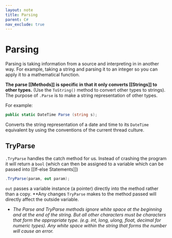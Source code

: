 ```yaml
---
layout: note
title: Parsing
parent: C#
nav_exclude: true
---
```


# Parsing
Parsing is taking information from a source and interpreting in in another way. For example, taking a string and parsing it to an integer so you can apply it to a mathematical function. 

**The parse [[Methods]] is specific in that it only converts [[Strings]] to other types.** (Use the `ToString()` method to convert other types to strings). The purpose of `.Parse` is to make a string representation of other types. 

For example:
```cs 
public static DateTime Parse (string s);
```
Converts the string representation of a date and time to its `DateTime` equivalent by using the conventions of the current thread culture.

## TryParse
`.TryParse` handles the catch method for us. Instead of crashing the program it will return a `bool` (which can then be assigned to a variable which can be passed into [[If-else Statements]])

```cs
.TryParse(param, out param);
```

`out` passes a variable instance (a pointer) directly into the method rather than a copy. **Any changes `TryParse` makes to the method passed will directly affect the outside variable. 


- *The Parse and TryParse methods ignore white space at the beginning and at the end of the string. But all other characters must be characters that form the appropriate type. (e.g. int, long, ulong, float, decimal for numeric types). Any white space within the string that forms the number will cause an error.*